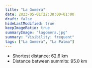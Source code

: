 ```yaml
---
title: "La Gomera"
date: 2023-05-01T22:30:00+01:00
draft: false
hideLastModified: true
keepImageRatio: true
summaryImage: "lagomera.jpg"
summary: "Visibility: frequent"
tags: ["La Gomera", "La Palma"]
---
```


- Shortest distance: 62.6 km
- Distance between summits: 95.0 km
